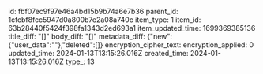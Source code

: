 id: fbf07ec9f97e46a4bd15b9b74a6e7b36
parent_id: 1cfcbf8fcc5947d0a800b7e2a08a740c
item_type: 1
item_id: 63b28440f5424f398fa1343d2ed693a1
item_updated_time: 1699369385136
title_diff: "[]"
body_diff: "[]"
metadata_diff: {"new":{"user_data":""},"deleted":[]}
encryption_cipher_text: 
encryption_applied: 0
updated_time: 2024-01-13T13:15:26.016Z
created_time: 2024-01-13T13:15:26.016Z
type_: 13
